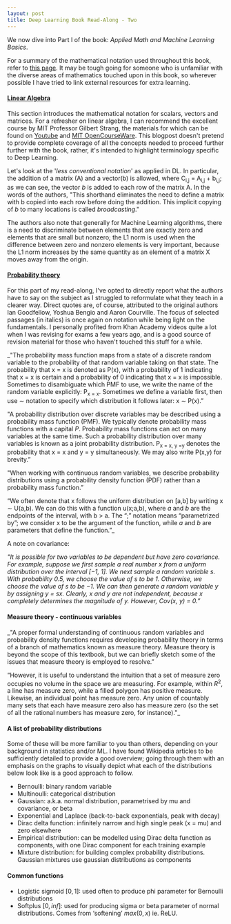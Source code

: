 ```yaml
---
layout: post
title: Deep Learning Book Read-Along - Two
---
```


We now dive into Part I of the book: _Applied Math and Machine Learning Basics_.

For a summary of the mathematical notation used throughout this book, refer to [this page](http://www.deeplearningbook.org/contents/notation.html). It may be tough going for someone who is unfamiliar with the diverse areas of mathematics touched upon in this book, so wherever possible I have tried to link external resources for extra learning.

#### [Linear Algebra](http://www.deeplearningbook.org/contents/linear_algebra.html)
This section introduces the mathematical notation for scalars, vectors and matrices. For a refresher on linear algebra, I can recommend the excellent course by MIT Professor Gilbert Strang, the materials for which can be found on [Youtube](https://ocw.mit.edu/courses/mathematics/18-06-linear-algebra-spring-2010/) and [MIT OpenCourseWare](https://www.youtube.com/watch?v=ZK3O402wf1c). This blogpost doesn't pretend to provide complete coverage of all the concepts needed to proceed further further with the book, rather, it's intended to highlight terminology specific to Deep Learning.

Let's look at the '*less conventional notation*' as applied in DL. In particular, the addition of a matrix (A) and a vector(b) is allowed, where C<sub>i,j</sub> = A<sub>i,j</sub> + b<sub>i,j</sub>; as we can see, the vector $b$ is added to each row of the matrix A. In the words of the authors, "This shorthand eliminates the need to define a matrix with b copied into each row before doing the addition. This implicit copying of $b$ to many locations is called _broadcasting_."

The authors also note that generally for Machine Learning algorithms, there is a need to discriminate between elements that are exactly zero and elements that are small but nonzero; the L1 norm is used when the difference between zero and nonzero elements is very important, because the L1 norm increases by the same quantity as an element of a matrix X moves away from the origin.

#### [Probability theory](http://www.deeplearningbook.org/contents/prob.html)
For this part of my read-along, I've opted to directly report what the authors have to say on the subject as I struggled to reformulate what they teach in a clearer way. Direct quotes are, of course, attributed to the original authors Ian Goodfellow, Yoshua Bengio and Aaron Courville. The focus of selected passages (in italics) is once again on notation while being light on the fundamentals. I personally profited from Khan Academy videos quite a lot when I was revising for exams a few years ago, and is a good source of revision material for those who haven't touched this stuff for a while.

_"The probability mass function maps from a state of a discrete random variable to the probability of that random variable taking on that state. The probability that x = x is denoted as P(x), with a probability of 1 indicating that x = x is certain and a probability of $0$ indicating that x = x is impossible. Sometimes to disambiguate which PMF to use, we write the name of the random variable explicitly: P<sub>x = x</sub>. Sometimes we define a variable first, then use ∼ notation to specify which distribution it follows later: x ∼ P(x).”

"A probability distribution over discrete variables may be described using a probability mass function (PMF). We typically denote probability mass functions with a capital $P$. Probability mass functions can act on many variables at the same time. Such a probability distribution over many variables is known as a joint probability distribution. P<sub>x = x, y =y</sub> denotes the probability that x = x and y = y simultaneously. We may also write P(x,y) for brevity.”

"When working with continuous random variables, we describe probability distributions using a probability density function (PDF) rather than a probability mass function.”

“We often denote that x follows the uniform distribution on [a,b] by writing x ∼ U(a,b). We can do this with a function u(x;a,b), where $a$ and $b$ are the endpoints of the interval, with b > a. The “;” notation means “parametrized by”; we consider x to be the argument of the function, while $a$ and $b$ are parameters that define the function.”_

A note on covariance:

_"It is possible for two variables to be dependent but have zero covariance. For example, suppose we first sample a real number x from a uniform distribution over the interval [−1, 1]. We next sample a random variable s. With probability 0.5, we choose the value of s to be 1. Otherwise, we choose the value of s to be −1. We can then generate a random variable $y$ by assigning y = sx. Clearly, $x$ and $y$ are not independent, because $x$ completely determines the magnitude of y. However, Cov(x, y) = 0.”_

#### Measure theory - continuous variables

_"A proper formal understanding of continuous random variables and probability density functions requires developing probability theory in terms of a branch of mathematics known as measure theory. Measure theory is beyond the scope of this textbook, but we can briefly sketch some of the issues that measure theory is employed to resolve.”

“However, it is useful to understand the intuition that a set of measure zero occupies no volume in the space we are measuring. For example, within $R$<sup>$2$</sup>, a line has measure zero, while a filled polygon has positive measure. Likewise, an individual point has measure zero. Any union of countably many sets that each have measure zero also has measure zero (so the set of all the rational numbers has measure zero, for instance)."_

#### A list of probability distributions

Some of these will be more familiar to you than others, depending on your background in statistics and/or ML. I have found Wikipedia articles to be sufficiently detailed to provide a good overview; going through them with an emphasis on the graphs to visually depict what each of the distributions below look like is a good approach to follow.

- Bernoulli: binary random variable
- Multinoulli: categorical distribution
- Gaussian: a.k.a. normal distribution, parametrised by mu and covariance, or beta
- Exponential and Laplace (back-to-back exponentials, peak with decay)
- Dirac delta function: infinitely narrow and high single peak (x = mu) and zero elsewhere
- Empirical distribution: can be modelled using Dirac delta function as components, with one Dirac component for each training example
- Mixture distribution: for building complex probability distributions. Gaussian mixtures use gaussian distributions as components

#### Common functions

- Logistic sigmoid $[0,1]$: used often to produce phi parameter for Bernoulli distributions
- Softplus $[0, inf]$: used for producing sigma or beta parameter of normal distributions. Comes from ‘softening’ $max(0,x)$ ie. ReLU.
